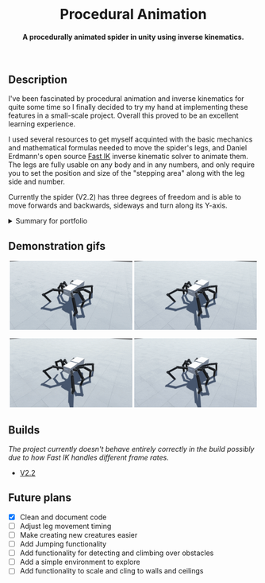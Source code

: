 <br />
<h1 align="center">Procedural Animation</h1>
<h4 align="center">A procedurally animated spider in unity using inverse kinematics.</h4>
<br />

## Description
I've been fascinated by procedural animation and inverse kinematics for quite some time so I finally decided to try my hand at implementing these features in a small-scale project. Overall this proved to be an excellent learning experience.

I used several resources to get myself acquinted with the basic mechanics and mathematical formulas needed to move the spider's legs, and Daniel Erdmann's open source [Fast IK](https://assetstore.unity.com/packages/tools/animation/fast-ik-139972) inverse kinematic solver to animate them. The legs are fully usable on any body and in any numbers, and only require you to set the position and size of the "stepping area" along with the leg side and number.

Currently the spider (V2.2) has three degrees of freedom and is able to move forwards and backwards, sideways and turn along its Y-axis.


<details>
<summary> Summary for portfolio </summary>
  
  - Solo project
  - Partly ready for outside project usage
  - Created creatures adapt to the environment and procedurally place their legs on surfaces
  - Legs move based on the velocity of the body for natural movement
    
</details>

## Demonstration gifs
<p align="center">
  <img src="./images/ForwardAndBack.gif" alt="Forward and back" width="49%" >
  <img src="./images/Sideways.gif" alt="Sideways" width="49%" >
<p/>

<p align="center">
  <img src="./images/Turning.gif" alt="Turning" width="49%" >
  <img src="./images/AllTogether.gif" alt="All together" width="49%" >
<p/>


## Builds
_The project currently doesn't behave entirely correctly in the build possibly due to how Fast IK handles different frame rates._

- [V2.2](https://github.com/jerejoensuu/Procedural-Animation/releases/tag/v2.2)


## Future plans
- [x] Clean and document code
- [ ] Adjust leg movement timing
- [ ] Make creating new creatures easier
- [ ] Add Jumping functionality
- [ ] Add functionality for detecting and climbing over obstacles
- [ ] Add a simple environment to explore
- [ ] Add functionality to scale and cling to walls and ceilings
